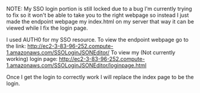 NOTE: My SSO login portion is still locked due to a bug I'm currently trying to fix so it won't be able to take you to the right webpage so instead I just made the endpoint webpage my index.html on my server that way it can be viewed while I fix the login page.

I used AUTH0 for my SSO resource.
To view the endpoint webpage go to the link: http://ec2-3-83-96-252.compute-1.amazonaws.com/SSOLoginJSONEditor/
To view my (Not currently working) login page: http://ec2-3-83-96-252.compute-1.amazonaws.com/SSOLoginJSONEditor/loginpage.html

Once I get the login to correctly work I will replace the index page to be the login.
